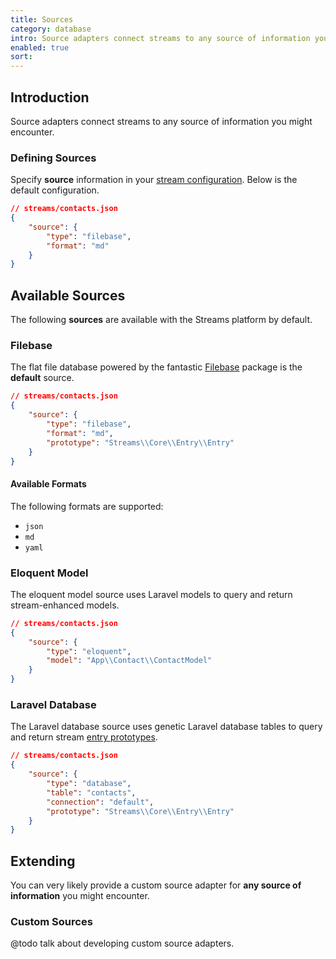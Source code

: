 ```yaml
---
title: Sources
category: database
intro: Source adapters connect streams to any source of information you might encounter.
enabled: true
sort:
---
```


## Introduction

Source adapters connect streams to any source of information you might encounter.

### Defining Sources 

Specify **source** information in your [stream configuration](streams#defining-streams). Below is the default configuration.

```json
// streams/contacts.json
{
    "source": {
        "type": "filebase",
        "format": "md"
    }
}
```

## Available Sources

The following **sources** are available with the Streams platform by default.

### Filebase

The flat file database powered by the fantastic [Filebase](https://figt) package is the **default** source.

```json
// streams/contacts.json
{
    "source": {
        "type": "filebase",
        "format": "md",
        "prototype": "Streams\\Core\\Entry\\Entry"
    }
}
```

#### Available Formats

The following formats are supported:

- `json`
- `md`
- `yaml`

### Eloquent Model

The eloquent model source uses Laravel models to query and return stream-enhanced models.

```json
// streams/contacts.json
{
    "source": {
        "type": "eloquent",
        "model": "App\\Contact\\ContactModel"
    }
}
```

### Laravel Database

The Laravel database source uses genetic Laravel database tables to query and return stream [entry prototypes](entries).

```json
// streams/contacts.json
{
    "source": {
        "type": "database",
        "table": "contacts",
        "connection": "default",
        "prototype": "Streams\\Core\\Entry\\Entry"
    }
}
```

## Extending

You can very likely provide a custom source adapter for **any source of information** you might encounter.

### Custom Sources

@todo talk about developing custom source adapters.
